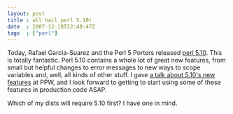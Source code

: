 ```yaml
---
layout: post
title : all hail perl 5.10!
date  : 2007-12-18T22:49:47Z
tags  : ["perl"]
---
```

Today, Rafael Garcia-Suarez and the Perl 5 Porters released [perl
5.10](http://search.cpan.org/dist/perl/).  This is totally fantastic.  Perl
5.10 contains a whole lot of great new features, from small but helpful changes
to error messages to new ways to scope variables and, well, all kinds of other
stuff.  I gave [a talk about 5.10's new
features](http://www.slideshare.net/rjbs/perl-510-for-people-who-arent-totally-insane/)
at PPW, and I look forward to getting to start using some of these features in
production code ASAP.

Which of my dists will require 5.10 first?  I have one in mind.

